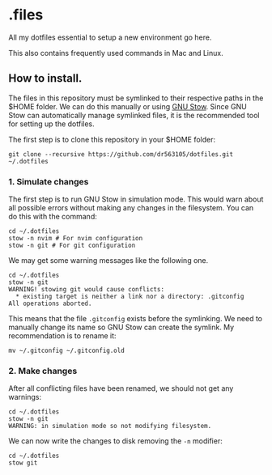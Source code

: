 # .files
All my dotfiles essential to setup a new environment go here.

This also contains frequently used commands in Mac and Linux.

## How to install.

The files in this repository must be symlinked to their respective paths in the
$HOME folder. We can do this manually or using [GNU Stow](https://www.gnu.org/software/stow/).
Since GNU Stow can automatically manage symlinked files, it is the recommended
tool for setting up the dotfiles.

The first step is to clone this repository in your $HOME folder:

```shell
git clone --recursive https://github.com/dr563105/dotfiles.git ~/.dotfiles
``` 

### 1. Simulate changes

The first step is to run GNU Stow in simulation mode. This would warn about all
possible errors without making any changes in the filesystem. You can do this
with the command:

```shell
cd ~/.dotfiles
stow -n nvim # For nvim configuration
stow -n git # For git configuration
```

We may get some warning messages like the following one.

```shell
cd ~/.dotfiles
stow -n git
WARNING! stowing git would cause conflicts:
  * existing target is neither a link nor a directory: .gitconfig
All operations aborted.
```
  
This means that the file `.gitconfig` exists before the symlinking. We need to
manually change its name so GNU Stow can create the symlink. My recommendation is
to rename it:

`mv ~/.gitconfig ~/.gitconfig.old`

### 2. Make changes

After all conflicting files have been renamed, we should not get any warnings:

```shell
cd ~/.dotfiles
stow -n git
WARNING: in simulation mode so not modifying filesystem.
```

We can now write the changes to disk removing the `-n` modifier:

```shell
cd ~/.dotfiles
stow git
```
